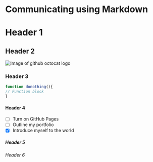 # Communicating using Markdown

# Header 1

## Header 2
![Image of github octocat logo](https://github.githubassets.com/images/modules/logos_page/Octocat.png)
### Header 3
```js
function donothing(){
// Function block
}
```
#### Header 4
- [ ] Turn on GitHub Pages
- [ ] Outline my portfolio
- [X] Introduce myself to the world
##### Header 5

###### Header 6
